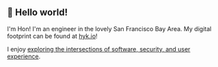## 👋 Hello world!

I'm Hon! I'm an engineer in the lovely San Francisco Bay Area. My digital footprint can be found at [hyk.io](https://hyk.io)!

I enjoy [exploring the intersections of software, security, and user experience](content.md).

<!--
**hxnyk/hxnyk** is a ✨ _special_ ✨ repository because its `README.md` (this file) appears on your GitHub profile.

Here are some ideas to get you started:

- 🔭 I’m currently working on ...
- 🌱 I’m currently learning ...
- 👯 I’m looking to collaborate on ...
- 🤔 I’m looking for help with ...
- 💬 Ask me about ...
- 📫 How to reach me: ...
- 😄 Pronouns: ...
- ⚡ Fun fact: ...
-->
